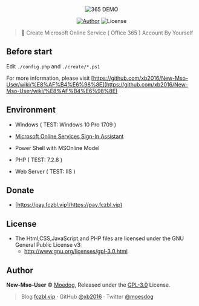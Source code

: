 <p align="center">
<img src="https://img.fczbl.vip/images/2019/03/16/365demo.png" alt="365 DEMO">
</p>

<p align="center">
<a href="https://www.fczbl.vip"><img alt="Author" src="https://img.shields.io/badge/Author-Moedog-blue.svg?style=flat-square"></a>
<img alt="License" src="https://img.shields.io/github/license/xb2016/New-Mso-User.svg?style=flat-square"/>
</p>

 > :meat_on_bone: Create Microsoft Online Service ( Office 365 ) Account By Yourself

## Before start

Edit `./config.php` and `./create/*.ps1`

For more information, please visit [https://github.com/xb2016/New-Mso-User/wiki/%E8%AF%B4%E6%98%8E](https://github.com/xb2016/New-Mso-User/wiki/%E8%AF%B4%E6%98%8E)

## Environment

- Windows ( TEST: Windows 10 Pro 1709 )

- [Microsoft Online Services Sign-In Assistant](https://go.microsoft.com/fwlink/p/?LinkId=286152)

- Power Shell with MSOnline Model

- PHP ( TEST: 7.2.8 )

- Web Server ( TEST: IIS )

## Donate

- [https://pay.fczbl.vip](https://pay.fczbl.vip)

## License

- The Html,CSS,JavaScript,and PHP files are licensed under the GNU General Public License v3:
  - http://www.gnu.org/licenses/gpl-3.0.html

## Author

**New-Mso-User** © [Moedog](https://github.com/xb2016), Released under the [GPL-3.0](./LICENSE) License.<br>

> Blog [fczbl.vip](https://www.fczbl.vip) · GitHub [@xb2016](https://github.com/xb2016) · Twitter [@moesdog](https://twitter.com/moesdog)
